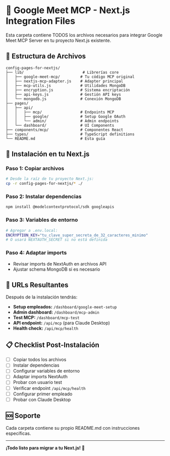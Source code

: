 # 🚀 Google Meet MCP - Next.js Integration Files

Esta carpeta contiene TODOS los archivos necesarios para integrar Google Meet MCP Server en tu proyecto Next.js existente.

## 📂 Estructura de Archivos

```
config-pages-for-nextjs/
├── lib/                          # Librerías core
│   ├── google-meet-mcp/         # Tu código MCP original
│   ├── nextjs-mcp-adapter.js    # Adapter principal
│   ├── mcp-utils.js             # Utilidades MongoDB
│   ├── encryption.js            # Sistema encriptación
│   ├── api-keys.js              # Gestión API keys
│   └── mongodb.js               # Conexión MongoDB
├── pages/
│   ├── api/
│   │   ├── mcp/                 # Endpoints MCP
│   │   ├── google/              # Setup Google OAuth
│   │   └── admin/               # Admin endpoints
│   └── dashboard/               # UI Components
├── components/mcp/              # Componentes React
├── types/                       # TypeScript definitions
└── README.md                    # Esta guía
```

## 🔧 Instalación en tu Next.js

### Paso 1: Copiar archivos
```bash
# Desde la raíz de tu proyecto Next.js:
cp -r config-pages-for-nextjs/* ./
```

### Paso 2: Instalar dependencias
```bash
npm install @modelcontextprotocol/sdk googleapis
```

### Paso 3: Variables de entorno
```bash
# Agregar a .env.local:
ENCRYPTION_KEY="tu_clave_super_secreta_de_32_caracteres_minimo"
# O usará NEXTAUTH_SECRET si no está definida
```

### Paso 4: Adaptar imports
- Revisar imports de NextAuth en archivos API
- Ajustar schema MongoDB si es necesario

## 🎯 URLs Resultantes

Después de la instalación tendrás:

- **Setup empleados:** `/dashboard/google-meet-setup`
- **Admin dashboard:** `/dashboard/mcp-admin`
- **Test MCP:** `/dashboard/mcp-test`
- **API endpoint:** `/api/mcp` (para Claude Desktop)
- **Health check:** `/api/mcp/health`

## 📋 Checklist Post-Instalación

- [ ] Copiar todos los archivos
- [ ] Instalar dependencias
- [ ] Configurar variables de entorno
- [ ] Adaptar imports NextAuth
- [ ] Probar con usuario test
- [ ] Verificar endpoint `/api/mcp/health`
- [ ] Configurar primer empleado
- [ ] Probar con Claude Desktop

## 🆘 Soporte

Cada carpeta contiene su propio README.md con instrucciones específicas.

---

**¡Todo listo para migrar a tu Next.js! 🎉**